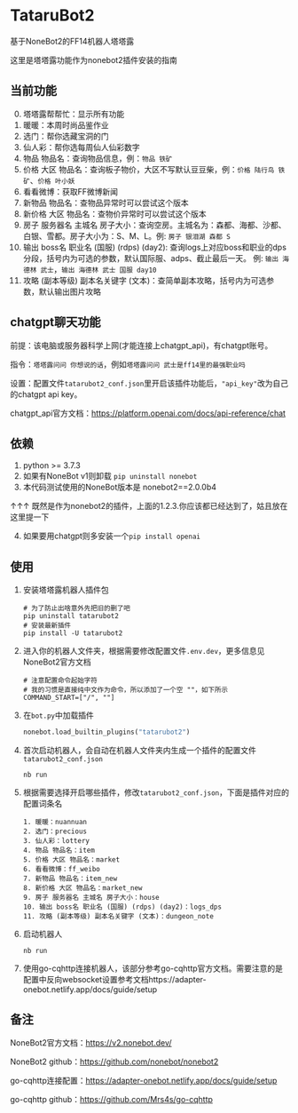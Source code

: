 # TataruBot2

基于NoneBot2的FF14机器人塔塔露

这里是塔塔露功能作为nonebot2插件安装的指南

## 当前功能

0. 塔塔露帮帮忙：显示所有功能
1. 暖暖：本周时尚品鉴作业
2. 选门：帮你选藏宝洞的门
3. 仙人彩：帮你选每周仙人仙彩数字
4. 物品 物品名：查询物品信息，例：`物品 铁矿`
5. 价格 大区 物品名：查询板子物价，大区不写默认豆豆柴，例：`价格 陆行鸟 铁矿`、`价格 叶小妖`
6. 看看微博：获取FF微博新闻
7. 新物品 物品名：查物品异常时可以尝试这个版本
8. 新价格 大区 物品名：查物价异常时可以尝试这个版本
9. 房子 服务器名 主城名 房子大小：查询空房。主城名为：森都、海都、沙都、白银、雪都。房子大小为：S、M、L。例: `房子 银泪湖 森都 S`
10. 输出 boss名 职业名 (国服) (rdps) (day2): 查询logs上对应boss和职业的dps分段，括号内为可选的参数，默认国际服、adps、截止最后一天。
例: `输出 海德林 武士`，`输出 海德林 武士 国服 day10`
11. 攻略 (副本等级) 副本名关键字 (文本)：查简单副本攻略，括号内为可选参数，默认输出图片攻略

## chatgpt聊天功能

前提：该电脑或服务器科学上网(才能连接上chatgpt_api)，有chatgpt账号。

指令：`塔塔露问问 你想说的话`，例如`塔塔露问问 武士是ff14里的最强职业吗`

设置：配置文件`tatarubot2_conf.json`里开启该插件功能后，`"api_key"`改为自己的chatgpt api key。

chatgpt_api官方文档：https://platform.openai.com/docs/api-reference/chat

## 依赖

1. python >= 3.7.3
2. 如果有NoneBot v1则卸载 `pip uninstall nonebot`
3. 本代码测试使用的NoneBot版本是 nonebot2==2.0.0b4

↑↑↑ 既然是作为nonebot2的插件，上面的1.2.3.你应该都已经达到了，姑且放在这里提一下

4. 如果要用chatgpt则多安装一个`pip install openai`

## 使用

1. 安装塔塔露机器人插件包

   ```shell
   # 为了防止出啥意外先把旧的删了吧
   pip uninstall tatarubot2
   # 安装最新插件
   pip install -U tatarubot2
   ```

2. 进入你的机器人文件夹，根据需要修改配置文件`.env.dev`，更多信息见NoneBot2官方文档

   ```shell
   # 注意配置命令起始字符
   # 我的习惯是直接纯中文作为命令，所以添加了一个空 ""，如下所示
   COMMAND_START=["/", ""]  
   ```

3. 在`bot.py`中加载插件

   ```python
   nonebot.load_builtin_plugins("tatarubot2")
   ```
   
5. 首次启动机器人，会自动在机器人文件夹内生成一个插件的配置文件`tatarubot2_conf.json`

   ```shell
   nb run
   ```

6. 根据需要选择开启哪些插件，修改`tatarubot2_conf.json`，下面是插件对应的配置词条名

   ```
   1. 暖暖：nuannuan
   2. 选门：precious
   3. 仙人彩：lottery
   4. 物品 物品名：item
   5. 价格 大区 物品名：market
   6. 看看微博：ff_weibo
   7. 新物品 物品名：item_new
   8. 新价格 大区 物品名：market_new
   9. 房子 服务器名 主城名 房子大小：house
   10. 输出 boss名 职业名 (国服) (rdps) (day2)：logs_dps
   11. 攻略 (副本等级) 副本名关键字 (文本)：dungeon_note
   ```

7. 启动机器人

   ```shell
   nb run
   ```

8. 使用go-cqhttp连接机器人，该部分参考go-cqhttp官方文档。需要注意的是配置中反向websocket设置参考文档https://adapter-onebot.netlify.app/docs/guide/setup

## 备注

NoneBot2官方文档：https://v2.nonebot.dev/

NoneBot2 github：https://github.com/nonebot/nonebot2

go-cqhttp连接配置：https://adapter-onebot.netlify.app/docs/guide/setup

go-cqhttp github：https://github.com/Mrs4s/go-cqhttp
